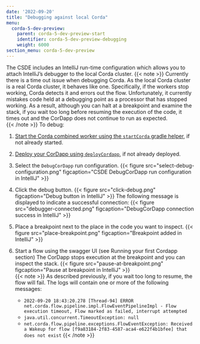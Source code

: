 ```yaml
---
date: '2022-09-20'
title: "Debugging against local Corda"
menu:
  corda-5-dev-preview:
    parent: corda-5-dev-preview-start
    identifier: corda-5-dev-preview-debugging
    weight: 6000
section_menu: corda-5-dev-preview
---
```

The CSDE includes an IntelliJ run-time configuration which allows you to attach IntelliJ’s debugger to the local Corda cluster.
{{< note >}}
Currently there is a time out issue when debugging Corda. As the local Corda cluster is a real Corda cluster, it behaves like one. Specifically, if the workers stop working, Corda detects it and errors out the flow. Unfortunately, it currently mistakes code held at a debugging point as a processor that has stopped working. As a result, although you can halt at a breakpoint and examine the stack, if you wait too long before resuming the execution of the code, it times out and the CorDapp does not continue to run as expected.     
{{< /note >}}
To debug:
1. [Start the Corda combined worker using the `startCorda` gradle helper](run-first-cordapp.html#starting-the-corda-combined-worker), if not already started.
2. [Deploy your CorDapp using `deployCordapp`](run-first-cordapp.html#deploying-a-cordapp), if not already deployed.
3. Select the `DebugCorDapp` run configuration.
{{< figure src="select-debug-configuration.png" figcaption="CSDE DebugCorDapp run configuration in IntelliJ" >}}
4. Click the debug button.
{{< figure src="click-debug.png" figcaption="Debug button in IntelliJ" >}}
   The following message is displayed to indicate a successful connection:
   {{< figure src="debugger-connected.png" figcaption="DebugCorDapp connection success in IntelliJ" >}}
5. Place a breakpoint next to the place in the code you want to inspect.
   {{< figure src="place-breakpoint.png" figcaption="Breakpoint added in IntelliJ" >}}
6. Start a flow using the swagger UI (see Running your first Cordapp section)
   The CorDapp stops execution at the breakpoint and you can inspect the stack.
   {{< figure src="pause-at-breakpoint.png" figcaption="Pause at breakpoint in IntelliJ" >}}   
  {{< note >}}
  As described previously, if you wait too long to resume, the flow will fail. The logs will contain one or more of the following messages:

   * `2022-09-20 18:43:20.278 [Thread-94] ERROR net.corda.flow.pipeline.impl.FlowEventPipelineImpl - Flow execution timeout, Flow marked as failed, interrupt attempted`
   * `java.util.concurrent.TimeoutException: null`
   * `net.corda.flow.pipeline.exceptions.FlowEventException: Received a Wakeup for flow [f9a83184-2f83-4587-aca4-e622f4b1bfee] that does not exist`
   {{< /note >}}   
